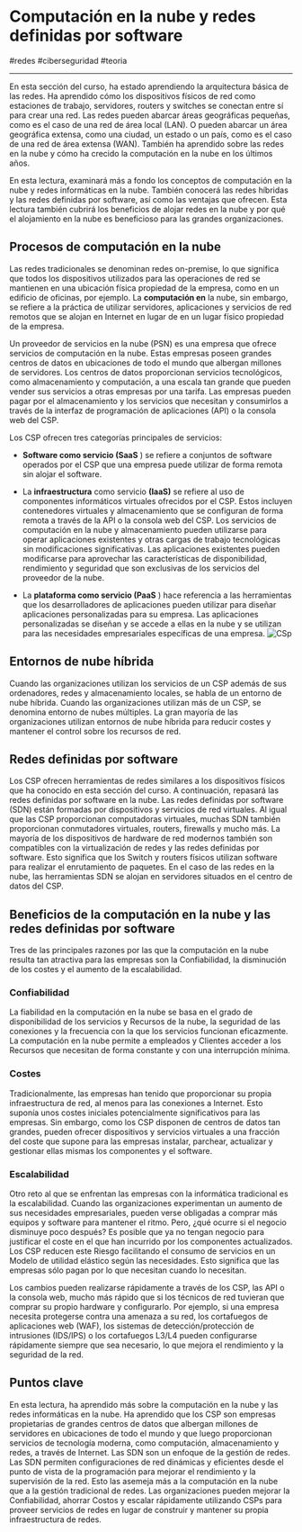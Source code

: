 # Computación en la nube y redes definidas por software
#redes #ciberseguridad #teoria 

---
En esta sección del curso, ha estado aprendiendo la arquitectura básica de las redes. Ha aprendido cómo los dispositivos físicos de red como estaciones de trabajo, servidores, routers y switches se conectan entre sí para crear una red. Las redes pueden abarcar áreas geográficas pequeñas, como es el caso de una red de área local (LAN). O pueden abarcar un área geográfica extensa, como una ciudad, un estado o un país, como es el caso de una red de área extensa (WAN). También ha aprendido sobre las redes en la nube y cómo ha crecido la computación en la nube en los últimos años.

En esta lectura, examinará más a fondo los conceptos de computación en la nube y redes informáticas en la nube. También conocerá las redes híbridas y las redes definidas por software, así como las ventajas que ofrecen. Esta lectura también cubrirá los beneficios de alojar redes en la nube y por qué el alojamiento en la nube es beneficioso para las grandes organizaciones.
## Procesos de computación en la nube

Las redes tradicionales se denominan redes on-premise, lo que significa que todos los dispositivos utilizados para las operaciones de red se mantienen en una ubicación física propiedad de la empresa, como en un edificio de oficinas, por ejemplo. La **computación en** la nube, sin embargo, se refiere a la práctica de utilizar servidores, aplicaciones y servicios de red remotos que se alojan en Internet en lugar de en un lugar físico propiedad de la empresa.

Un proveedor de servicios en la nube (PSN) es una empresa que ofrece servicios de computación en la nube. Estas empresas poseen grandes centros de datos en ubicaciones de todo el mundo que albergan millones de servidores. Los centros de datos proporcionan servicios tecnológicos, como almacenamiento y computación, a una escala tan grande que pueden vender sus servicios a otras empresas por una tarifa. Las empresas pueden pagar por el almacenamiento y los servicios que necesitan y consumirlos a través de la interfaz de programación de aplicaciones (API) o la consola web del CSP.

Los CSP ofrecen tres categorías principales de servicios:

- **Software como servicio (SaaS** ) se refiere a conjuntos de software operados por el CSP que una empresa puede utilizar de forma remota sin alojar el software.
    
- La **infraestructura** como servicio **(IaaS)** se refiere al uso de componentes informáticos virtuales ofrecidos por el CSP. Estos incluyen contenedores virtuales y almacenamiento que se configuran de forma remota a través de la API o la consola web del CSP. Los servicios de computación en la nube y almacenamiento pueden utilizarse para operar aplicaciones existentes y otras cargas de trabajo tecnológicas sin modificaciones significativas. Las aplicaciones existentes pueden modificarse para aprovechar las características de disponibilidad, rendimiento y seguridad que son exclusivas de los servicios del proveedor de la nube.
    
- La **plataforma como servicio (PaaS** ) hace referencia a las herramientas que los desarrolladores de aplicaciones pueden utilizar para diseñar aplicaciones personalizadas para su empresa. Las aplicaciones personalizadas se diseñan y se accede a ellas en la nube y se utilizan para las necesidades empresariales específicas de una empresa.
![CSp](csp.webp)
## Entornos de nube híbrida

Cuando las organizaciones utilizan los servicios de un CSP además de sus ordenadores, redes y almacenamiento locales, se habla de un entorno de nube híbrida. Cuando las organizaciones utilizan más de un CSP, se denomina entorno de nubes múltiples. La gran mayoría de las organizaciones utilizan entornos de nube híbrida para reducir costes y mantener el control sobre los recursos de red.
## Redes definidas por software

Los CSP ofrecen herramientas de redes similares a los dispositivos físicos que ha conocido en esta sección del curso. A continuación, repasará las redes definidas por software en la nube. Las redes definidas por software (SDN) están formadas por dispositivos y servicios de red virtuales. Al igual que las CSP proporcionan computadoras virtuales, muchas SDN también proporcionan conmutadores virtuales, routers, firewalls y mucho más. La mayoría de los dispositivos de hardware de red modernos también son compatibles con la virtualización de redes y las redes definidas por software. Esto significa que los Switch y routers físicos utilizan software para realizar el enrutamiento de paquetes. En el caso de las redes en la nube, las herramientas SDN se alojan en servidores situados en el centro de datos del CSP.
## Beneficios de la computación en la nube y las redes definidas por software

Tres de las principales razones por las que la computación en la nube resulta tan atractiva para las empresas son la Confiabilidad, la disminución de los costes y el aumento de la escalabilidad.
### Confiabilidad

La fiabilidad en la computación en la nube se basa en el grado de disponibilidad de los servicios y Recursos de la nube, la seguridad de las conexiones y la frecuencia con la que los servicios funcionan eficazmente. La computación en la nube permite a empleados y Clientes acceder a los Recursos que necesitan de forma constante y con una interrupción mínima.
### Costes

Tradicionalmente, las empresas han tenido que proporcionar su propia infraestructura de red, al menos para las conexiones a Internet. Esto suponía unos costes iniciales potencialmente significativos para las empresas. Sin embargo, como los CSP disponen de centros de datos tan grandes, pueden ofrecer dispositivos y servicios virtuales a una fracción del coste que supone para las empresas instalar, parchear, actualizar y gestionar ellas mismas los componentes y el software.
### Escalabilidad

Otro reto al que se enfrentan las empresas con la informática tradicional es la escalabilidad. Cuando las organizaciones experimentan un aumento de sus necesidades empresariales, pueden verse obligadas a comprar más equipos y software para mantener el ritmo. Pero, ¿qué ocurre si el negocio disminuye poco después? Es posible que ya no tengan negocio para justificar el coste en el que han incurrido por los componentes actualizados. Los CSP reducen este Riesgo facilitando el consumo de servicios en un Modelo de utilidad elástico según las necesidades. Esto significa que las empresas sólo pagan por lo que necesitan cuando lo necesitan.

Los cambios pueden realizarse rápidamente a través de los CSP, las API o la consola web, mucho más rápido que si los técnicos de red tuvieran que comprar su propio hardware y configurarlo. Por ejemplo, si una empresa necesita protegerse contra una amenaza a su red, los cortafuegos de aplicaciones web (WAF), los sistemas de detección/protección de intrusiones (IDS/IPS) o los cortafuegos L3/L4 pueden configurarse rápidamente siempre que sea necesario, lo que mejora el rendimiento y la seguridad de la red.
## Puntos clave

En esta lectura, ha aprendido más sobre la computación en la nube y las redes informáticas en la nube. Ha aprendido que los CSP son empresas propietarias de grandes centros de datos que albergan millones de servidores en ubicaciones de todo el mundo y que luego proporcionan servicios de tecnología moderna, como computación, almacenamiento y redes, a través de Internet. Las SDN son un enfoque de la gestión de redes. Las SDN permiten configuraciones de red dinámicas y eficientes desde el punto de vista de la programación para mejorar el rendimiento y la supervisión de la red. Esto las asemeja más a la computación en la nube que a la gestión tradicional de redes. Las organizaciones pueden mejorar la Confiabilidad, ahorrar Costos y escalar rápidamente utilizando CSPs para proveer servicios de redes en lugar de construir y mantener su propia infraestructura de redes.